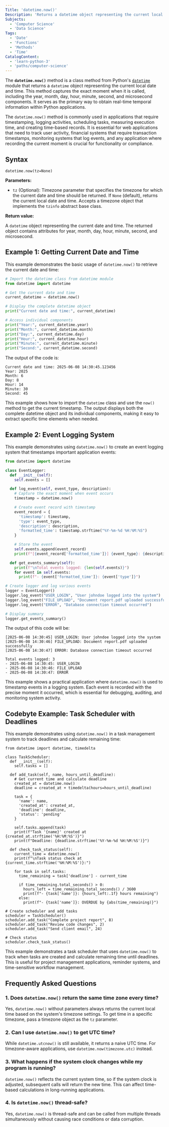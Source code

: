 ```yaml
---
Title: 'datetime.now()'
Description: 'Returns a datetime object representing the current local date and time.'
Subjects:
  - 'Computer Science'
  - 'Data Science'
Tags:
  - 'Date'
  - 'Functions'
  - 'Methods'
  - 'Time'
CatalogContent:
  - 'learn-python-3'
  - 'paths/computer-science'
---
```


The **`datetime.now()`** method is a class method from Python's [`datetime`](https://www.codecademy.com/resources/docs/python/dates) module that returns a `datetime` object representing the current local date and time. This method captures the exact moment when it is called, including the year, month, day, hour, minute, second, and microsecond components. It serves as the primary way to obtain real-time temporal information within Python applications.

The `datetime.now()` method is commonly used in applications that require timestamping, logging activities, scheduling tasks, measuring execution time, and creating time-based records. It is essential for web applications that need to track user activity, financial systems that require transaction timestamps, monitoring systems that log events, and any application where recording the current moment is crucial for functionality or compliance.

## Syntax

```pseudo
datetime.now(tz=None)
```

**Parameters:**

- `tz` (Optional): Timezone parameter that specifies the timezone for which the current date and time should be returned. If `None` (default), returns the current local date and time. Accepts a timezone object that implements the `tzinfo` abstract base class.

**Return value:**

A `datetime` object representing the current date and time. The returned object contains attributes for year, month, day, hour, minute, second, and microsecond.

## Example 1: Getting Current Date and Time

This example demonstrates the basic usage of `datetime.now()` to retrieve the current date and time:

```py
# Import the datetime class from datetime module
from datetime import datetime

# Get the current date and time
current_datetime = datetime.now()

# Display the complete datetime object
print("Current date and time:", current_datetime)

# Access individual components
print("Year:", current_datetime.year)
print("Month:", current_datetime.month)
print("Day:", current_datetime.day)
print("Hour:", current_datetime.hour)
print("Minute:", current_datetime.minute)
print("Second:", current_datetime.second)
```

The output of the code is:

```shell
Current date and time: 2025-06-08 14:30:45.123456
Year: 2025
Month: 6
Day: 8
Hour: 14
Minute: 30
Second: 45
```

This example shows how to import the `datetime` class and use the `now()` method to get the current timestamp. The output displays both the complete datetime object and its individual components, making it easy to extract specific time elements when needed.

## Example 2: Event Logging System

This example demonstrates using `datetime.now()` to create an event logging system that timestamps important application events:

```py
from datetime import datetime

class EventLogger:
  def __init__(self):
    self.events = []

  def log_event(self, event_type, description):
    # Capture the exact moment when event occurs
    timestamp = datetime.now()

    # Create event record with timestamp
    event_record = {
      'timestamp': timestamp,
      'type': event_type,
      'description': description,
      'formatted_time': timestamp.strftime("%Y-%m-%d %H:%M:%S")
    }

    # Store the event
    self.events.append(event_record)
    print(f"[{event_record['formatted_time']}] {event_type}: {description}")

  def get_events_summary(self):
    print(f"\nTotal events logged: {len(self.events)}")
    for event in self.events:
      print(f"- {event['formatted_time']}: {event['type']}")

# Create logger and log various events
logger = EventLogger()
logger.log_event("USER_LOGIN", "User johndoe logged into the system")
logger.log_event("FILE_UPLOAD", "Document report.pdf uploaded successfully")
logger.log_event("ERROR", "Database connection timeout occurred")

# Display summary
logger.get_events_summary()
```

The output of this code will be:

```shell
[2025-06-08 14:30:45] USER_LOGIN: User johndoe logged into the system
[2025-06-08 14:30:46] FILE_UPLOAD: Document report.pdf uploaded successfully
[2025-06-08 14:30:47] ERROR: Database connection timeout occurred

Total events logged: 3
- 2025-06-08 14:30:45: USER_LOGIN
- 2025-06-08 14:30:46: FILE_UPLOAD
- 2025-06-08 14:30:47: ERROR
```

This example shows a practical application where `datetime.now()` is used to timestamp events in a logging system. Each event is recorded with the precise moment it occurred, which is essential for debugging, auditing, and monitoring system activity.

## Codebyte Example: Task Scheduler with Deadlines

This example demonstrates using `datetime.now()` in a task management system to track deadlines and calculate remaining time:

```codebyte/python
from datetime import datetime, timedelta

class TaskScheduler:
  def __init__(self):
    self.tasks = []

  def add_task(self, name, hours_until_deadline):
    # Get current time and calculate deadline
    created_at = datetime.now()
    deadline = created_at + timedelta(hours=hours_until_deadline)

    task = {
      'name': name,
      'created_at': created_at,
      'deadline': deadline,
      'status': 'pending'
    }

    self.tasks.append(task)
    print(f"Task '{name}' created at {created_at.strftime('%H:%M:%S')}")
    print(f"Deadline: {deadline.strftime('%Y-%m-%d %H:%M:%S')}")

  def check_task_status(self):
    current_time = datetime.now()
    print(f"\nTask status check at {current_time.strftime('%H:%M:%S')}:")

    for task in self.tasks:
      time_remaining = task['deadline'] - current_time

      if time_remaining.total_seconds() > 0:
        hours_left = time_remaining.total_seconds() / 3600
        print(f"- {task['name']}: {hours_left:.1f} hours remaining")
      else:
        print(f"- {task['name']}: OVERDUE by {abs(time_remaining)}")

# Create scheduler and add tasks
scheduler = TaskScheduler()
scheduler.add_task("Complete project report", 8)
scheduler.add_task("Review code changes", 2)
scheduler.add_task("Send client email", 24)

# Check status
scheduler.check_task_status()
```

This example demonstrates a task scheduler that uses `datetime.now()` to track when tasks are created and calculate remaining time until deadlines. This is useful for project management applications, reminder systems, and time-sensitive workflow management.

## Frequently Asked Questions

### 1. Does `datetime.now()` return the same time zone every time?

Yes, `datetime.now()` without parameters always returns the current local time based on the system's timezone settings. To get time in a specific timezone, pass a timezone object as the `tz` parameter.

### 2. Can I use `datetime.now()` to get UTC time?

While `datetime.utcnow()` is still available, it returns a naive UTC time. For timezone-aware applications, use `datetime.now(timezone.utc)` instead.

### 3. What happens if the system clock changes while my program is running?

`datetime.now()` reflects the current system time, so if the system clock is adjusted, subsequent calls will return the new time. This can affect time-based calculations in long-running applications.

### 4. Is `datetime.now()` thread-safe?

Yes, `datetime.now()` is thread-safe and can be called from multiple threads simultaneously without causing race conditions or data corruption.
